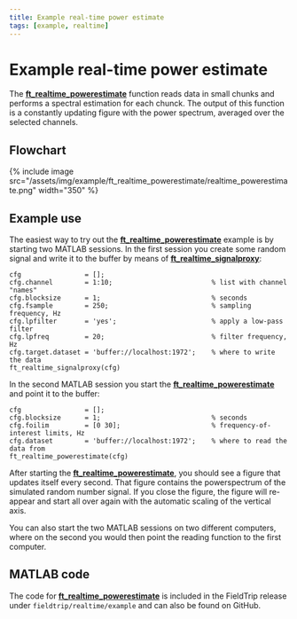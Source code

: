 ```yaml
---
title: Example real-time power estimate
tags: [example, realtime]
---
```


# Example real-time power estimate

The **[ft_realtime_powerestimate](https://github.com/fieldtrip/fieldtrip/blob/release/realtime/example/ft_realtime_powerestimate.m)** function reads data in small chunks and performs a spectral estimation for each chunck. The output of this function is a constantly updating figure with the power spectrum, averaged over the selected channels.

## Flowchart

{% include image src="/assets/img/example/ft_realtime_powerestimate/realtime_powerestimate.png" width="350" %}

## Example use

The easiest way to try out the **[ft_realtime_powerestimate](https://github.com/fieldtrip/fieldtrip/blob/release/realtime/example/ft_realtime_powerestimate.m)** example is by starting two MATLAB sessions. In the first session you create some random signal and write it to the buffer by means of **[ft_realtime_signalproxy](https://github.com/fieldtrip/fieldtrip/blob/release/realtime/example/ft_realtime_signalproxy.m)**:

    cfg                = [];
    cfg.channel        = 1:10;                         % list with channel "names"
    cfg.blocksize      = 1;                            % seconds
    cfg.fsample        = 250;                          % sampling frequency, Hz
    cfg.lpfilter       = 'yes';                        % apply a low-pass filter
    cfg.lpfreq         = 20;                           % filter frequency, Hz
    cfg.target.dataset = 'buffer://localhost:1972';    % where to write the data
    ft_realtime_signalproxy(cfg)

In the second MATLAB session you start the **[ft_realtime_powerestimate](https://github.com/fieldtrip/fieldtrip/blob/release/realtime/example/ft_realtime_powerestimate.m)** and point it to the buffer:

    cfg                = [];
    cfg.blocksize      = 1;                            % seconds
    cfg.foilim         = [0 30];                       % frequency-of-interest limits, Hz
    cfg.dataset        = 'buffer://localhost:1972';    % where to read the data from
    ft_realtime_powerestimate(cfg)

After starting the **[ft_realtime_powerestimate](https://github.com/fieldtrip/fieldtrip/blob/release/realtime/example/ft_realtime_powerestimate.m)**, you should see a figure that updates itself every second. That figure contains the powerspectrum of the simulated random number signal. If you close the figure, the figure will re-appear and start all over again with the automatic scaling of the vertical axis.

You can also start the two MATLAB sessions on two different computers, where on the second you would then point the reading function to the first computer.

## MATLAB code

The code for **[ft_realtime_powerestimate](https://github.com/fieldtrip/fieldtrip/blob/release/realtime/example/ft_realtime_powerestimate.m)** is included in the FieldTrip release under `fieldtrip/realtime/example` and can also be found on GitHub.
